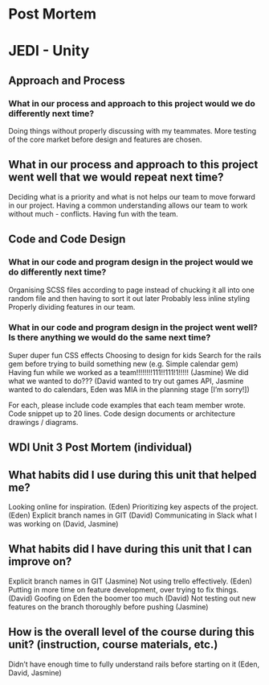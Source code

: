 # Post Mortem
# JEDI - Unity 
## Approach and Process
### What in our process and approach to this project would we do differently next time?
Doing things without properly discussing with my teammates. 
More testing of the core market before design and features are chosen.


## What in our process and approach to this project went well that we would repeat next time?
Deciding what is a priority and what is not helps our team to move forward in our project. Having a common understanding allows our team to work without much - conflicts. 
Having fun with the team.

## Code and Code Design
### What in our code and program design in the project would we do differently next time?
Organising SCSS files according to page instead of chucking it all into one random file and then having to sort it out later
Probably less inline styling
Properly dividing features in our team.

### What in our code and program design in the project went well? Is there anything we would do the same next time?
Super duper fun CSS effects 
Choosing to design for kids 
Search for the rails gem before trying to build something new (e.g. Simple calendar gem)
Having fun while we worked as a team!!!!!!!!111!!111!1!!!!! (Jasmine)
We did what we wanted to do??? (David wanted to try out games API, Jasmine wanted to do calendars, Eden was MIA in the planning stage [I’m sorry!])


For each, please include code examples that each team member wrote.
Code snippet up to 20 lines.
Code design documents or architecture drawings / diagrams.

## WDI Unit 3 Post Mortem (individual)
## What habits did I use during this unit that helped me?
Looking online for inspiration. (Eden)
Prioritizing key aspects of the project. (Eden)
Explicit branch names in GIT (David)
Communicating in Slack what I was working on (David, Jasmine)
## What habits did I have during this unit that I can improve on?
Explicit branch names in GIT (Jasmine)
Not using trello effectively. (Eden)
Putting in more time on feature development, over trying to fix things. (David)
Goofing on Eden the boomer too much (David)
Not testing out new features on the branch thoroughly before pushing (Jasmine)
## How is the overall level of the course during this unit? (instruction, course materials, etc.)
Didn’t have enough time to fully understand rails before starting on it (Eden, David, Jasmine)
